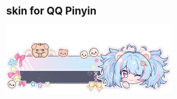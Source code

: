 # skin for QQ Pinyin

![](https://raw.githubusercontent.com/R-HUA/skin_QQPinyin/main/86be542e1dfa7ace110e5f12fcb5b2dc51030552.png)
